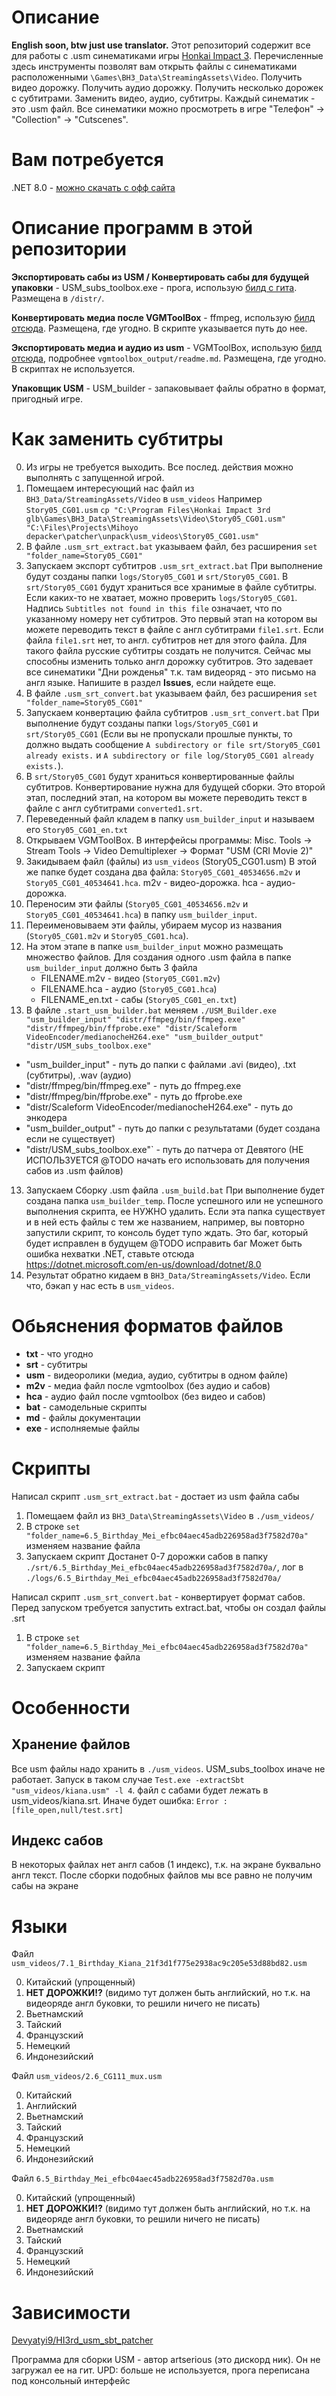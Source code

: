 # Описание
**English soon, btw just use translator.**
Этот репозиторий содержит все для работы с .usm синематиками игры [Honkai Impact 3](https://honkaiimpact3.hoyoverse.com/global/en-us/home).
Перечисленные здесь инструменты позволят вам открыть файлы с синематиками расположенными `\Games\BH3_Data\StreamingAssets\Video`.
Получить видео дорожку. Получить аудио дорожку. Получить несколько дорожек с субтитрами. Заменить видео, аудио, субтитры.
Каждый синематик - это .usm файл.
Все синематики можно просмотреть в игре "Телефон" -> "Collection" -> "Cutscenes". 

# Вам потребуется
.NET 8.0 - [можно скачать с офф сайта](https://dotnet.microsoft.com/en-us/download/dotnet/8.0)

# Описание программ в этой репозитории
**Экспортировать сабы из USM / Конвертировать сабы для будущей упаковки** - USM_subs_toolbox.exe - прога, использую [билд с гита](https://github.com/Devyatyi9/HI3rd_usm_sbt_patcher/releases/tag/test2). Размещена в `/distr/`.

**Конвертировать медиа после VGMToolBox** - ffmpeg, использую [билд отсюда](https://www.gyan.dev/ffmpeg/builds/). Размещена, где угодно. В скрипте указывается путь до нее.

**Экспортировать медиа и аудио из usm** - VGMToolBox, использую [билд отсюда](https://sourceforge.net/projects/vgmtoolbox/), подробнее `vgmtoolbox_output/readme.md`. Размещена, где угодно. В скриптах не используется.

**Упаковщик USM** - USM_builder - запаковывает файлы обратно в формат, пригодный игре.

# Как заменить субтитры
0. Из игры не требуется выходить. Все послед. действия можно выполнять с запущенной игрой.
1. Помещаем интересующий нас файл из `BH3_Data/StreamingAssets/Video` в `usm_videos`
Например `Story05_CG01.usm`
`cp "C:\Program Files\Honkai Impact 3rd glb\Games\BH3_Data\StreamingAssets\Video\Story05_CG01.usm" "C:\Files\Projects\Mihoyo depacker\patcher\unpack\usm_videos\Story05_CG01.usm"`
2. В файле `.usm_srt_extract.bat` указываем файл, без расширения
`set "folder_name=Story05_CG01"`
3. Запускаем экспорт субтитров `.usm_srt_extract.bat`
При выполнение будут созданы папки `logs/Story05_CG01` и `srt/Story05_CG01`. В `srt/Story05_CG01` будут храниться все хранимые в файле субтитры.
Если каких-то не хватает, можно проверить `logs/Story05_CG01`. Надпись `Subtitles not found in this file` означает, что по указанному номеру нет субтитров.
Это первый этап на котором вы можете переводить текст в файле с англ субтитрами `file1.srt`. Если файла `file1.srt` нет, то англ. субтитров нет для этого файла. Для такого файла русские субтитры создать не получится.
Сейчас мы способны изменить только англ дорожку субтитров. Это задевает все синематики "Дни рожденья" т.к. там видеоряд - это письмо на англ языке. Напишите в раздел **Issues**, если найдете еще.  
4. В файле `.usm_srt_convert.bat` указываем файл, без расширения
`set "folder_name=Story05_CG01"`
5. Запускаем конвертацию файла субтитров
`.usm_srt_convert.bat`
При выполнение будут созданы папки `logs/Story05_CG01` и `srt/Story05_CG01` (Если вы не пропускали прошлые пункты, то должно выдать сообщение `A subdirectory or file srt/Story05_CG01 already exists.` и `A subdirectory or file log/Story05_CG01 already exists.`).
6. В `srt/Story05_CG01` будут храниться конвертированные файлы субтитров.
Конвертирование нужна для будущей сборки.
Это второй этап, последний этап, на котором вы можете переводить текст в файле с англ субтитрами `converted1.srt`.
6. Переведенный файл кладем в папку `usm_builder_input` и называем его `Story05_CG01_en.txt`
7. Открываем VGMToolBox. В интерфейсы программы: Misc. Tools -> Stream Tools -> Video Demultiplexer -> Формат "USM (CRI Movie 2)"
8. Закидываем файл (файлы) из `usm_videos` (Story05_CG01.usm)
В этой же папке будет создана два файла: `Story05_CG01_40534656.m2v` и `Story05_CG01_40534641.hca`. m2v - видео-дорожка. hca - аудио-дорожка.
9. Переносим эти файлы (`Story05_CG01_40534656.m2v` и `Story05_CG01_40534641.hca`) в папку `usm_builder_input`.
10. Переименовываем эти файлы, убираем мусор из названия (`Story05_CG01.m2v` и `Story05_CG01.hca`).
11. На этом этапе в папке `usm_builder_input` можно размещать множество файлов. Для создания одного .usm файла в папке `usm_builder_input` должно быть 3 файла
    * FILENAME.m2v - видео (`Story05_CG01.m2v`)
    * FILENAME.hca - аудио (`Story05_CG01.hca`)
    * FILENAME_en.txt - сабы (`Story05_CG01_en.txt`)
12. В файле `.start_usm_builder.bat` меняем
`./USM_Builder.exe "usm_builder_input" "distr/ffmpeg/bin/ffmpeg.exe" "distr/ffmpeg/bin/ffprobe.exe" "distr/Scaleform VideoEncoder/medianocheH264.exe" "usm_builder_output" "distr/USM_subs_toolbox.exe"`
* "usm_builder_input" - путь до папки с файлами .avi (видео), .txt (субтитры), .wav (аудио)
* "distr/ffmpeg/bin/ffmpeg.exe" - путь до ffmpeg.exe
* "distr/ffmpeg/bin/ffprobe.exe" - путь до ffprobe.exe
* "distr/Scaleform VideoEncoder/medianocheH264.exe" - путь до энкодера
* "usm_builder_output" - путь до папки с результатами (будет создана если не существует)
* "distr/USM_subs_toolbox.exe"` - путь до патчера от Девятого (НЕ ИСПОЛЬЗУЕТСЯ @TODO начать его использовать для получения сабов из .usm файлов)
13. Запускаем Сборку .usm файла
`.usm_build.bat`
При выполнение будет создана папка `usm_builder_temp`. После успешного или не успешного выполнения скрипта, ее НУЖНО удалить.
Если эта папка существует и в ней есть файлы с тем же названием, например, вы повторно запустили скрипт, то консоль будет тупо ждать. Это баг, который будет исправлен в будущем @TODO исправить баг
Может быть ошибка нехватки .NET, ставьте отсюда https://dotnet.microsoft.com/en-us/download/dotnet/8.0
14. Результат обратно кидаем в `BH3_Data/StreamingAssets/Video`. Если что, бэкап у нас есть в `usm_videos`.

# Обьяснения форматов файлов
* **txt** - что угодно
* **srt** - субтитры
* **usm** - видеоролики (медиа, аудио, субтитры в одном файле)
* **m2v** - медиа файл после vgmtoolbox (без аудио и сабов)
* **hca** - аудио файл после vgmtoolbox (без видео и сабов)
* **bat** - самодельные скрипты
* **md** - файлы документации
* **exe** - исполняемые файлы 

# Скрипты
Написал скрипт `.usm_srt_extract.bat` - достает из usm файла сабы
1. Помещаем файл из `BH3_Data\StreamingAssets\Video` в `./usm_videos/`
2. В строке `set "folder_name=6.5_Birthday_Mei_efbc04aec45adb226958ad3f7582d70a"` изменяем название файла
3. Запускаем скрипт
Достанет 0-7 дорожки сабов в папку `./srt/6.5_Birthday_Mei_efbc04aec45adb226958ad3f7582d70a/`, лог в `./logs/6.5_Birthday_Mei_efbc04aec45adb226958ad3f7582d70a/`

Написал скрипт `.usm_srt_convert.bat` - конвертирует формат сабов. Перед запуском требуется запустить extract.bat, чтобы он создал файлы .srt
1. В строке `set "folder_name=6.5_Birthday_Mei_efbc04aec45adb226958ad3f7582d70a"` изменяем название файла
2. Запускаем скрипт

# Особенности
## Хранение файлов
Все usm файлы надо хранить в `./usm_videos`. USM_subs_toolbox иначе не работает. Запуск в таком случае `Test.exe -extractSbt "usm_videos/kiana.usm" -l 4`. файл с сабами будет лежать в usm_videos/kiana.srt. Иначе будет ошибка: `Error : [file_open,null/test.srt]`
## Индекс сабов
В некоторых файлах нет англ сабов (1 индекс), т.к. на экране буквально англ текст. После сборки подобных файлов мы все равно не получим сабы на экране

# Языки
Файл `usm_videos/7.1_Birthday_Kiana_21f3d1f775e2938ac9c205e53d88bd82.usm`

0. Китайский (упрощенный)
1. **НЕТ ДОРОЖКИ!?** (видимо тут должен быть английский, но т.к. на видеоряде англ буковки, то решили ничего не писать)
2. Вьетнамский
3. Тайский
4. Французский
5. Немецкий
6. Индонезийский

Файл `usm_videos/2.6_CG111_mux.usm`

0. Китайский
1. Английский
2. Вьетнамский
3. Тайский
4. Французский
5. Немецкий
6. Индонезийский

Файл `6.5_Birthday_Mei_efbc04aec45adb226958ad3f7582d70a.usm`

0. Китайский (упрощенный)
1. **НЕТ ДОРОЖКИ!?** (видимо тут должен быть английский, но т.к. на видеоряде англ буковки, то решили ничего не писать)
2. Вьетнамский
3. Тайский
4. Французский
5. Немецкий
6. Индонезийский

# Зависимости
[Devyatyi9/HI3rd_usm_sbt_patcher](https://github.com/Devyatyi9/HI3rd_usm_sbt_patcher/releases/tag/test2)

Программа для сборки USM - автор artserious (это дискорд ник). Он не загружал ее на гит.
UPD: больше не используется, прога переписана под консольный интерфейс
